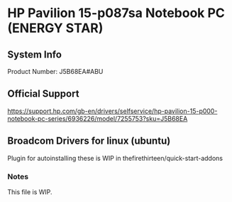 # HP Pavilion 15-p087sa Notebook PC (ENERGY STAR)

## System Info

Product Number: J5B68EA#ABU

## Official Support

https://support.hp.com/gb-en/drivers/selfservice/hp-pavilion-15-p000-notebook-pc-series/6936226/model/7255753?sku=J5B68EA

## Broadcom Drivers for linux (ubuntu)

Plugin for autoinstalling these is WIP in thefirethirteen/quick-start-addons

### Notes

This file is WIP.
